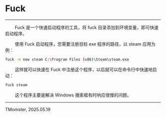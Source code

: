 # Fuck

---

        Fuck 是一个快速启动程序的工具，将 fuck 目录添加到环境变量，即可快速启动程序。

        使用 Fuck 启动程序，您需要注册目标 exe 程序的路径，以 steam 应用为例：

```bash
fuck -m new steam C:\Program Files (x86)\Steam\steam.exe
```

        这样就可以快速在 Fuck 中注册这个程序，以后就可以在命令行中快速地启动：

```bash
fuck steam
```

        这个程序主要是解决 Windows 搜索框有时响应很慢的问题。

---

TMomster, 2025.05.19
